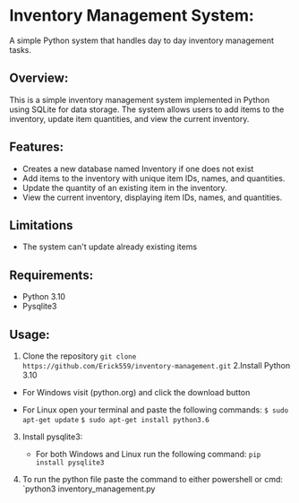 # Inventory Management System:
A simple Python system that handles day to day inventory management tasks.

## Overview:
This is a simple inventory management system implemented in Python using SQLite for data storage. 
The system allows users to add items to the inventory, update item quantities, and view the current inventory.

## Features:
- Creates a new database named Inventory if one does not exist
- Add items to the inventory with unique item IDs, names, and quantities.
- Update the quantity of an existing item in the inventory.
- View the current inventory, displaying item IDs, names, and quantities.

## Limitations
- The system can't update already existing items

## Requirements:
- Python 3.10
- Pysqlite3

## Usage:
1. Clone the repository
   `git clone https://github.com/Erick559/inventory-management.git`
2.Install Python 3.10
 - For Windows visit (python.org) and click the download button
   
 - For Linux open your terminal and paste the following commands:
   `$ sudo apt-get update`
   `$ sudo apt-get install python3.6`

3. Install pysqlite3:
   - For both Windows and Linux run the following command:
     `pip install pysqlite3`

4. To run the python file paste the command to either powershell or cmd:
   `python3 inventory_management.py


